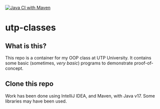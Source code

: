 [![Java CI with Maven](https://github.com/duberlyguarnizofuentesrivera/utp-classes/actions/workflows/maven.yml/badge.svg)](https://github.com/duberlyguarnizofuentesrivera/utp-classes/actions/workflows/maven.yml)

# utp-classes
## What is this?
This repo is a container for my OOP class at UTP University. It contains some basic (sometimes, *very basic*) programs to demonstrate proof-of-concept.
## Clone this repo
Work has been done using IntelliJ IDEA, and Maven, with Java v17. Some libraries may have been used.
